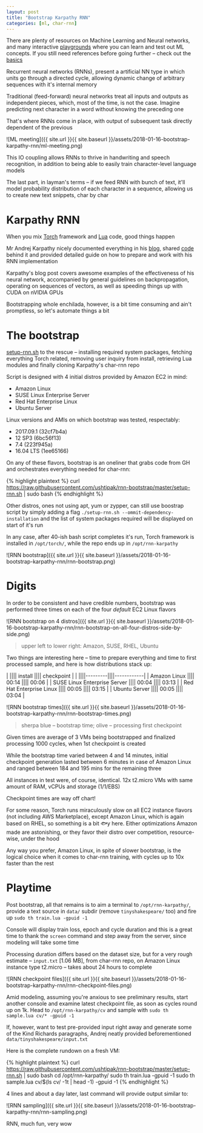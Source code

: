 ```yaml
---
layout: post
title: "Bootstrap Karpathy RNN"
categories: [ml, char-rnn]
---
```


There are plenty of resources on Machine Learning and Neural networks, and many
interactive [playgrounds](http://playground.tensorflow.org "TensorFlow playground")
where you can learn and test out ML concepts. If you still need references
before going further – check out the [basics](http://bfy.tw/G9FC "ML basics")

Recurrent neural networks (RNNs), present a artificial NN type in which units
go through a directed cycle, allowing dynamic change of arbitrary sequences
with it's internal memory

Traditional (feed-forward) neural networks treat all inputs and outputs as
independent pieces, which, most of the time, is not the case. Imagine predicting
next character in a word without knowing the preceding one

That's where RNNs come in place, with output of subsequent task directly
dependent of the previous

![ML meeting]({{ site.url }}{{ site.baseurl }}/assets/2018-01-16-bootstrap-karpathy-rnn/ml-meeting.png)

This IO coupling allows RNNs to thrive in handwriting and speech recognition,
in addition to being able to easily train character-level language models

The last part, in layman's terms – if we feed RNN with bunch of text, it'll
model probability distribution of each character in a sequence, allowing us
to create new text snippets, char by char


# Karpathy RNN

When you mix [Torch](http://torch.ch/ "Torch framework") framework and
[Lua](https://www.lua.org/about.html "Lua programming language") code,
good things happen

Mr Andrej Karpathy nicely documented everything in his
[blog](https://karpathy.github.io/2015/05/21/rnn-effectiveness/ "Karpathy blog"),
shared [code](https://github.com/karpathy/char-rnn "Karpathy char RNN on GitHub")
behind it and provided detailed guide on how to prepare and work with his
RNN implementation

Karpathy's blog post covers awesome examples of the effectiveness of his
neural network, accompanied by general guidelines on backpropagation, operating
on sequences of vectors, as well as speeding things up with CUDA on nVIDIA GPUs

Bootstrapping whole enchilada, however, is a bit time consuming and ain't
promptless, so let's automate things a bit


# The bootstrap

[setup-rnn.sh](https://github.com/ushtipak/rnn-bootstrap/blob/master/setup-rnn.sh "RNN bootstrap script")
to the rescue – installing required system packages, fetching everything Torch
related, removing user inquiry from install, retrieving Lua modules
and finally cloning Karpathy's char-rnn repo

Script is designed with 4 initial distros provided by Amazon EC2 in mind:
* Amazon Linux
* SUSE Linux Enterprise Server
* Red Hat Enterprise Linux
* Ubuntu Server

Linux versions and AMIs on which bootstrap was tested, respectably:
* 2017.09.1 (32cf7b4a)
* 12 SP3 (6bc56f13)
* 7.4 (223f945a)
* 16.04 LTS (1ee65166)

On any of these flavors, bootstrap is an oneliner that grabs code from GH and
orchestrates everything needed for char-rnn: 

{% highlight plaintext %}
curl https://raw.githubusercontent.com/ushtipak/rnn-bootstrap/master/setup-rnn.sh | sudo bash
{% endhighlight %}

Other distros, ones not using apt, yum or zypper, can still use boostrap
script by simply adding a flag `./setup-rnn.sh --ommit-dependency-installation`
and the list of system packages required will be displayed on start of it's run 

In any case, after 40-ish bash script completes it's run, Torch framework is
installed in `/opt/torch/`, while the repo ends up in `/opt/rnn-karpathy`

![RNN bootstrap]({{ site.url }}{{ site.baseurl }}/assets/2018-01-16-bootstrap-karpathy-rnn/rnn-bootstrap.png)


# Digits

In order to be consistent and have credible numbers, bootstrap was performed
three times on each of the four _default_ EC2 Linux flavors

![RNN bootstrap on 4 distros]({{ site.url }}{{ site.baseurl }}/assets/2018-01-16-bootstrap-karpathy-rnn/rnn-bootstrap-on-all-four-distros-side-by-side.png)
> upper left to lower right: Amazon, SUSE, RHEL, Ubuntu

Two things are interesting here – time to prepare everything and time to first
processed sample, and here is how distributions stack up:

|                              |||| install |||| checkpoint |
|                              ||||---------||||------------|
| Amazon Linux                 ||||   00:14 ||||      00:06 |
| SUSE Linux Enterprise Server ||||   00:04 ||||      03:13 |
| Red Hat Enterprise Linux     ||||   00:05 ||||      03:15 |
| Ubuntu Server                ||||   00:05 ||||      03:04 |

![RNN bootstrap times]({{ site.url }}{{ site.baseurl }}/assets/2018-01-16-bootstrap-karpathy-rnn/rnn-bootstrap-times.png)
> sherpa blue – bootstrap time; olive – processing first checkpoint

Given times are average of 3 VMs being bootstrapped and finalized processing
1000 cycles, when 1st checkpoint is created

While the bootstrap time varied between 4 and 14 minutes, initial checkpoint
generation lasted between 6 minutes in case of Amazon Linux and ranged between
184 and 195 mins for the remaining three

All instances in test were, of course, identical. 12x t2.micro VMs with same
amount of RAM, vCPUs and storage \(1/1/EBS\)

Checkpoint times are way off chart!

For some reason, Torch runs miraculously slow on all EC2 instance flavors
(not including AWS Marketplace), except Amazon Linux, which is again based
on RHEL, so something is a bit &#x1f41f;y here. Either optimizations Amazon
made are astonishing, or they favor their distro over competition,
resource-wise, under the hood

Any way you prefer, Amazon Linux, in spite of slower bootstrap, is the logical
choice when it comes to char-rnn training, with cycles up to 10x faster than
the rest


# Playtime

Post bootstrap, all that remains is to aim a terminal to `/opt/rnn-karpathy/`,
provide a text source in `data/` subdir (remove `tinyshakespeare/` too) and
fire up `sudo th train.lua -gpuid -1`

Console will display train loss, epoch and cycle duration and this is a great
time to thank the `screen` command and step away from the server, since
modeling will take some time

Processing duration differs based on the dataset size, but for a very rough
estimate – `input.txt` [1.06 MB], from char-rnn repo, on Amazon Linux instance
type t2.micro – takes about 24 hours to complete

![RNN checkpoint files]({{ site.url }}{{ site.baseurl }}/assets/2018-01-16-bootstrap-karpathy-rnn/rnn-checkpoint-files.png)

Amid modeling, assuming you're anxious to see preliminary results, start
another console and examine latest checkpoint file, as soon as cycles round up
on 1k. Head to `/opt/rnn-karpathy/cv` and sample with
`sudo th sample.lua cv/* -gpuid -1`

If, however, want to test pre-provided input right away and generate some of
the Kind Richards paragraphs, Andrej neatly provided beforementioned
`data/tinyshakespeare/input.txt`

Here is the complete rundown on a fresh VM:

{% highlight plaintext %}
curl https://raw.githubusercontent.com/ushtipak/rnn-bootstrap/master/setup-rnn.sh | sudo bash
cd /opt/rnn-karpathy/
sudo th train.lua -gpuid -1
sudo th sample.lua cv/$(ls cv/ -1t | head -1) -gpuid -1
{% endhighlight %}

4 lines and about a day later, last command will provide output similar to:

![RNN sampling]({{ site.url }}{{ site.baseurl }}/assets/2018-01-16-bootstrap-karpathy-rnn/rnn-sampling.png)

RNN, much fun, very wow
